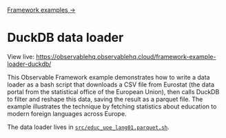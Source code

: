 [Framework examples →](../)

# DuckDB data loader

View live: <https://observablehq.observablehq.cloud/framework-example-loader-duckdb/>

This Observable Framework example demonstrates how to write a data loader as a bash script that downloads a CSV file from Eurostat (the data portal from the statistical office of the European Union), then calls DuckDB to filter and reshape this data, saving the result as a parquet file. The example illustrates the technique by fetching statistics about education to modern foreign languages across Europe.

The data loader lives in [`src/educ_uoe_lang01.parquet.sh`](./src/educ_uoe_lang01.parquet.sh).
